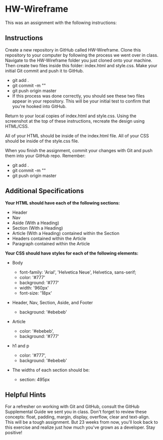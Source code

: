 # HW-Wireframe
This was an assignment with the following instructions: 

## Instructions

Create a new repository in GitHub called HW-Wireframe.
Clone this repository to your computer by following the process we went over in class.
Navigate to the HW-Wireframe folder you just cloned onto your machine. Then create two files inside this folder: index.html and style.css.
Make your initial Git commit and push it to GitHub.

* git add .
* git commit -m "<COMMENT>"
* git push origin master
* If this process was done correctly, you should see these two files appear in your repository. This will be your initial test to confirm that you're hooked into GitHub.

Return to your local copies of index.html and style.css. Using the screenshot at the top of these instructions, recreate the design using HTML/CSS.

All of your HTML should be inside of the index.html file.
All of your CSS should be inside of the style.css file.

When you finish the assignment, commit your changes with Git and push them into your GitHub repo. Remember:

* git add .
* git commit -m "<COMMENT>"
* git push origin master

## Additional Specifications

**Your HTML should have each of the following sections:**

* Header
* Nav
* Aside (With a Heading)
* Section (With a Heading)
* Article (With a Heading) contained within the Section
* Headers contained within the Article
* Paragraph contained within the Article

**Your CSS should have styles for each of the following elements:**

* Body

  * font-family: 'Arial', 'Helvetica Neue', Helvetica, sans-serif;
  * color: '#777'
  * background: '#777'
  * width: '960px'
  * font-size: '18px'

* Header, Nav, Section, Aside, and Footer

  * background: '#ebebeb'

* Article

  * color: '#ebebeb',
  * background: '#777'

* h1 and p

  * color: '#777',
  * background: '#ebebeb'

* The widths of each section should be:

  * section: 495px

## Helpful Hints

For a refresher on working with Git and GitHub, consult the GitHub Supplemental Guide we sent you in class.
Don't forget to review these concepts: float, padding, margin, display, overflow, clear and text-align.
This will be a tough assignment. But 23 weeks from now, you'll look back to this exercise and realize just how much you've grown as a developer. Stay positive!